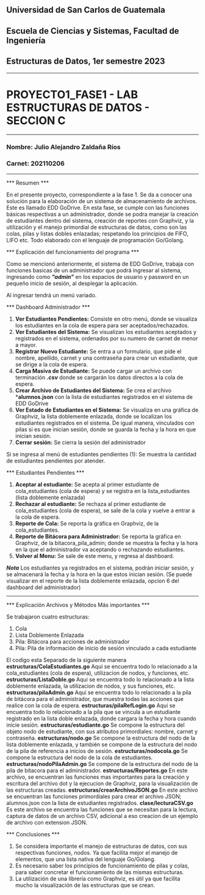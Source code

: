 ## Universidad de San Carlos de Guatemala
## Escuela de Ciencias y Sistemas, Facultad de Ingeniería
## Estructuras de Datos, 1er semestre 2023
-----
# PROYECTO1_FASE1 - LAB ESTRUCTURAS DE DATOS - SECCION C
-----
### Nombre: Julio Alejandro Zaldaña Ríos
### Carnet: 202110206
-----

*** Resumen ***

En el presente proyecto, correspondiente a la fase 1. Se da a conocer una solución para la elaboración de un sistema de almacenamiento de archivos. Este es llamado EDD GoDrive. En esta fase, se cumple con las funciones básicas respectivas a un administrador, donde se podra manejar la creación de estudiantes dentro del sistema, creación de reportes con Graphviz, y la utilización y el manejo primordial de estructuras de datos, como son las colas, pilas y listas dobles enlazadas; respetando los principios de FIFO, LIFO etc. Todo elaborado con el lenguaje de programación Go/Golang.   

*** Explicación del funcionamiento del programa ***

Como se mencionó anteriormente, el sistema de EDD GoDrive, trabaja con funciones basicas de un administrador que podrá ingresar al sistema, ingresando como ***"admin"*** en los espacios de usuario y password en un pequeño inicio de sesión, al desplegar la aplicación.

Al ingresar tendrá un menú variado. 

*** Dashboard Administrador ***

1. __Ver Estudiantes Pendientes:__ Consiste en otro menú, donde se visualiza los estudiantes en la cola de espera para ser aceptados/rechazados. 
2. __Ver Estudiantes del Sistema:__ Se visualizan los estudiantes aceptados y registrados en el sistema, ordenados por su numero de carnet de menor a mayor. 
3. __Registrar Nuevo Estudiante:__ Se entra a un formulario, que pide el nombre, apellido, carnet y una contraseña para crear un estudiante, que se dirige a la cola de espera.
4. __Carga Masiva de Estudiante:__ Se puede cargar un archivo con terminación ***.csv*** donde se cargarán los datos directos a la cola de espera.
5. __Crear Archivo de Estudiantes del Sistema:__ Se crea el archivo ***alumnos.json** con la lista de estudiantes registrados en el sistema de EDD GoDrive
6. __Ver Estado de Estudiantes en el Sistema:__ Se visualiza en una gráfica de Graphviz, la lista doblemente enlazada, donde se localizan los estudiantes registrados en el sistema. De igual manera, vinculados con pilas si es que inician sesión, donde se guarda la fecha y la hora en que inician sesión.
7. __Cerrar sesión:__ Se cierra la sesión del administrador

Si se ingresa al menú de estudiantes pendientes (1):
Se muestra la cantidad de estudiantes pendientes por atender.

*** Estudiantes Pendientes ***

1. __Aceptar al estudiante:__ Se acepta al primer estudiante de cola_estudiantes (cola de espera) y se registra en la lista_estudiantes (lista doblemente enlazada)
2. __Rechazar al estudiante:__ Se rechaza al primer estudiante de cola_estudiantes (cola de espera), se sale de la cola y vuelve a entrar a la cola de espera.
3. __Reporte de Cola:__ Se reporta la gráfica en Graphviz, de la cola_estudiantes.
4. __Reporte de Bitácora para Administrador:__ Se reporta la gráfica en Graphviz, de la bitacora_pila_admin; donde se muestra la fecha y la hora en la que el administrador va aceptando o rechazando estudiantes.
5. __Volver al Menu:__ Se sale de este menu, y regresa al dashboard.


***Nota***
Los estudiantes ya registrados en el sistema, podrán iniciar sesión, y se almacenará la fecha y la hora en la que estos inician sesión. (Se puede visualizar en el reporte de la lista doblemente enlazada, opcion 6 del dashboard del administrador)

-----

*** Explicación Archivos y Métodos Más importantes ***

Se trabajaron cuatro estructuras:

1. Cola
2. Lista Doblemente Enlazada
3. Pila: Bitácora para acciones de administrador
4. Pila: Pila de información de inicio de sesión vinculado a cada estudiante 

El codigo esta Separado de la siguiente manera  
__estructuras/ColaEstudiantes.go__ Aqui se encuentra todo lo relacionado a la cola_estudiantes (cola de espera), utilizacion de nodos, y funciones, etc.  
__estructuras/ListaDoble.go__ Aqui se encuentra todo lo relacionado a la lista doblemente enlazada, la utilizacion de nodos, y sus funciones, etc.  
__estructuras/pilaAdmin.go__ Aqui se encuentra todo lo relacionado a la pila de bitácora para el administrador, que muestra todas las acciones que realice con la cola de espera. 
__estructuras/pilaRefLogin.go__  Aqui se encuentra todo lo relacionado a la pila que se vincula a un estudiante registrado en la lista doble enlazada, donde cargara la fecha y hora cuando inicie sesión.
__estructuras/estudiante.go__ Se compone la estructura del objeto nodo de estudiante, con sus atributos primordiales: nombre, carnet y contraseña.
__estructuras/nodo.go__ Se compone la estructura del nodo de la lista doblemente enlazada, y también se compone de la estructura del nodo de la pila de referencia a inicios de sesión.
__estructuras/nodocola.go__ Se compone la estructura del nodo de la cola de estudiantes.
__estructuras/nodoPilaAdmin.go__ Se compone de la estructura del nodo de la pila de bitacora para el administrador. 
__estructuras/Reportes.go__ En este archivo, se encuentran las funciones mas importantes para la creación y escritura del archivo dot y la ejecucion de Graphviz, para la visualización de las estructuras creadas.
__estructuras/crearArchivoJSON.go__ En este archivo se encuentran las funciones primordiales para crear el archivo JSON; alumnos.json con la lista de estudiantes registrados.
__clase/lecturaCSV.go__ Es este archivo se encuentra las funciones que se necesitan para la lectura, captura de datos de un archivo CSV, adicional a eso creacion de un ejemplo de archivo con extension JSON.     


*** Conclusiones ***

1. Se considera importante el manejo de estructuras de datos, con sus respectivas funciones, nodos. Ya que facilita mejor el manejo de elementos, que una lista nativa del lenguaje Go/Golang.
2. Es necesario saber los principios de funcionamiento de pilas y colas, para saber concretar el funcionamiento de las mismas estructuras.
3. La utilización de una librería como Graphviz, es útil ya que facilita mucho la visualización de las estructuras que se crean.